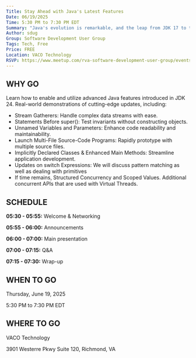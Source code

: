 ```yaml
---
Title: Stay Ahead with Java's Latest Features
Date: 06/19/2025
Time: 5:30 PM to 7:30 PM EDT
Summary: "Java's evolution is remarkable, and the leap from JDK 17 to today brings a wealth of powerful features to elevate your projects. Join us for an exciting session to explore select JEPs (Java Enhancement Proposals), diving into their use cases and practical benefits for your work or open-source initiatives."
Author: sdug
Group: Software Development User Group
Tags: Tech, Free
Price: FREE
Location: VACO Technology
RSVP: https://www.meetup.com/rva-software-development-user-group/events/307766914?action=rsvp
---
```


## WHY GO

Learn how to enable and utilize advanced Java features introduced in JDK 24. Real-world demonstrations of cutting-edge updates, including:

- Stream Gatherers: Handle complex data streams with ease.
- Statements Before super(): Test invariants without constructing objects.
- Unnamed Variables and Parameters: Enhance code readability and maintainability.
- Launch Multi-File Source-Code Programs: Rapidly prototype with multiple source files.
- Implicitly Declared Classes & Enhanced Main Methods: Streamline application development.
- Updates on switch Expressions: We will discuss pattern matching as well as dealing with primitives
- If time remains, Structured Concurrency and Scoped Values. Additional concurrent APIs that are used with Virtual Threads.

## SCHEDULE

**05:30 - 05:55:** Welcome & Networking

**05:55 - 06:00:** Announcements

**06:00 - 07:00:** Main presentation

**07:00 - 07:15:** Q&A

**07:15 - 07:30:** Wrap-up

## WHEN TO GO

Thursday, June 19, 2025

5:30 PM to 7:30 PM EDT

## WHERE TO GO

VACO Technology

3901 Westerre Pkwy Suite 120, Richmond, VA
